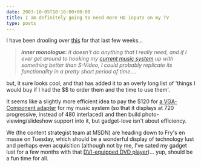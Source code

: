 ```yaml
---
date: 2003-10-05T10:16:00+00:00
title: I am definitely going to need more HD inputs on my TV
type: posts
---
```

I have been drooling over [this](https://www.rokulabs.com/) for that last few weeks...

> _**inner monologue:** it doesn't do anything that I really need, and if I ever get around to hooking my [current music system](https://www.duncanmackenzie.net/musicxp) up with something better than S-Video, I could probably replicate its functionality in a pretty short period of time...._

but, it sure looks cool, and that has added it to an overly long list of 'things I would buy if I had the $$ to order them and the time to use them'.

It seems like a slightly more efficient idea to pay the $120 for [a VGA-Component adapter](https://www.smarthome.com/77706.html) for my music system (so that it displays at 720 progressive, instead of 480 interlaced) and then build photo-viewing/slideshow support into it, but gadget-love isn't about efficiency.

We (the content strategist team at MSDN) are heading down to Fry's en masse on Tuesday, which should be a wonderful display of technology lust and perhaps even acquisition (although not by me, I've sated my gadget lust for a few months with that [DVI-equipped DVD player](https://www.samsungusa.com/cgi-bin/nabc/product/b2c_product_detail.jsp?eUser=&prod_id=DVD-HD931%2fXAA))... yup, should be a fun time for all.
